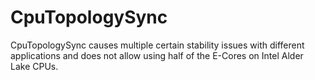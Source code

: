 CpuTopologySync
===============

CpuTopologySync causes multiple certain stability issues with different applications and does not allow using half of the E-Cores on Intel Alder Lake CPUs.
